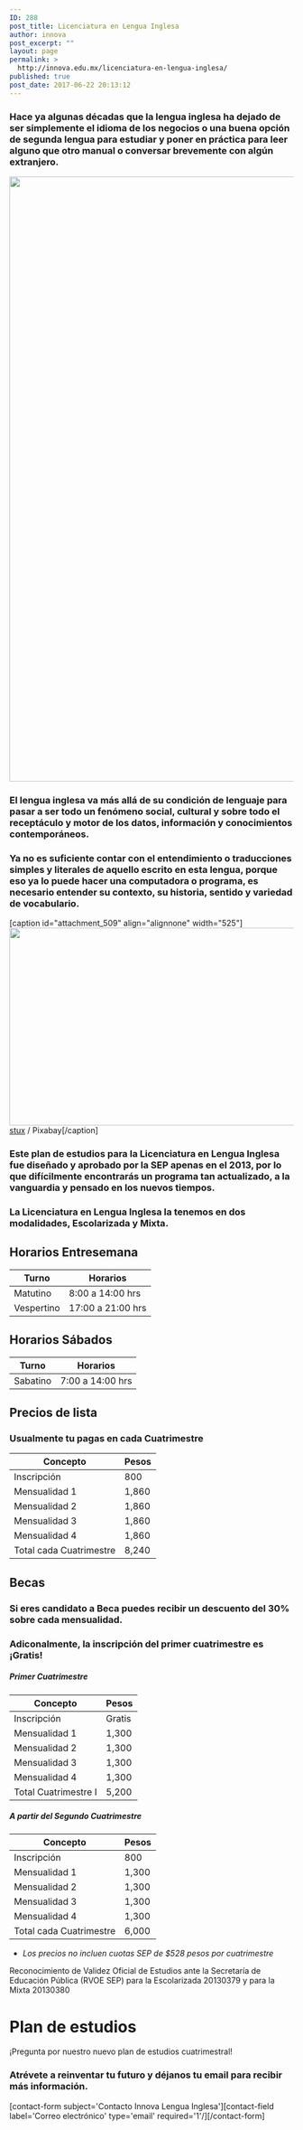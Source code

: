 ```yaml
---
ID: 288
post_title: Licenciatura en Lengua Inglesa
author: innova
post_excerpt: ""
layout: page
permalink: >
  http://innova.edu.mx/licenciatura-en-lengua-inglesa/
published: true
post_date: 2017-06-22 20:13:12
---
```

### Hace ya algunas décadas que la lengua inglesa ha dejado de ser simplemente el idioma de los negocios o una buena opción de segunda lengua para estudiar y poner en práctica para leer alguno que otro manual o conversar brevemente con algún extranjero.

<img src="http://innova.edu.mx/wp-content/uploads/2017/08/ze7lhd5lxes.jpg" alt="" width="1600" height="1071" class="alignnone size-full wp-image-507" />

### El lengua inglesa va más allá de su condición de lenguaje para pasar a ser todo un fenómeno social, cultural y sobre todo el receptáculo y motor de los datos, información y conocimientos contemporáneos.

### Ya no es suficiente contar con el entendimiento o traducciones simples y literales de aquello escrito en esta lengua, porque eso ya lo puede hacer una computadora o programa, es necesario entender su contexto, su historia, sentido y variedad de vocabulario.

[caption id="attachment_509" align="alignnone" width="525"]<a href="http://innova.edu.mx/wp-content/uploads/2017/08/england_1503864926.jpg"><img src="http://innova.edu.mx/wp-content/uploads/2017/08/england_1503864926-1024x682.jpg" alt="" width="525" height="350" class="size-large wp-image-509" /></a> <a href="https://pixabay.com/users/stux/">stux</a> / Pixabay[/caption]

### Este plan de estudios para la Licenciatura en Lengua Inglesa fue diseñado y aprobado por la SEP apenas en el 2013, por lo que difícilmente encontrarás un programa tan actualizado, a la vanguardia y pensado en los nuevos tiempos.

### La Licenciatura en Lengua Inglesa la tenemos en dos modalidades, **Escolarizada y Mixta**.

## Horarios Entresemana

Turno | Horarios
---|---
Matutino | 8:00 a 14:00 hrs
Vespertino | 17:00 a 21:00 hrs

## Horarios Sábados

Turno | Horarios
---|---
Sabatino | 7:00 a 14:00 hrs

## Precios de lista

### Usualmente tu pagas en cada Cuatrimestre

Concepto | Pesos
---|---
Inscripción | 800
Mensualidad 1 | 1,860
Mensualidad 2 | 1,860
Mensualidad 3 | 1,860
Mensualidad 4 | 1,860
Total cada Cuatrimestre  | 8,240

## Becas

### Si eres candidato a Beca puedes recibir un descuento del 30% sobre cada mensualidad.
### Adiconalmente, la inscripción del primer cuatrimestre es ¡Gratis!

##### Primer Cuatrimestre

Concepto | Pesos
---|---
Inscripción | Gratis
Mensualidad 1 | 1,300
Mensualidad 2 | 1,300
Mensualidad 3 | 1,300
Mensualidad 4 | 1,300
Total Cuatrimestre I | 5,200

##### A partir del Segundo Cuatrimestre

Concepto | Pesos
---|---
Inscripción | 800
Mensualidad 1 | 1,300
Mensualidad 2 | 1,300
Mensualidad 3 | 1,300
Mensualidad 4 | 1,300
Total cada Cuatrimestre | 6,000

* _Los precios no incluen cuotas SEP de $528 pesos por cuatrimestre_

Reconocimiento de Validez Oficial de Estudios ante la Secretaría de Educación Pública (RVOE SEP) para la Escolarizada 20130379 y para la Mixta 20130380

# Plan de estudios 

¡Pregunta por nuestro nuevo plan de estudios cuatrimestral!

### <strong>Atrévete a reinventar tu futuro</strong> y déjanos tu email para recibir más información.
[contact-form subject='Contacto Innova Lengua Inglesa'][contact-field label='Correo electrónico' type='email' required='1'/][/contact-form]